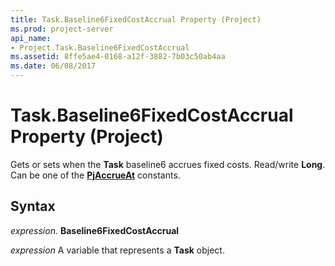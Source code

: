 ```yaml
---
title: Task.Baseline6FixedCostAccrual Property (Project)
ms.prod: project-server
api_name:
- Project.Task.Baseline6FixedCostAccrual
ms.assetid: 8ffe5ae4-0168-a12f-3882-7b03c50ab4aa
ms.date: 06/08/2017
---
```



# Task.Baseline6FixedCostAccrual Property (Project)

Gets or sets when the  **Task** baseline6 accrues fixed costs. Read/write **Long**. Can be one of the **[PjAccrueAt](Project.PjAccrueAt.md)** constants.


## Syntax

 _expression_. **Baseline6FixedCostAccrual**

 _expression_ A variable that represents a **Task** object.


